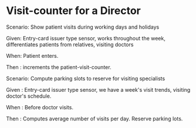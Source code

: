 # Visit-counter for a Director

Scenario: Show patient visits during working days and holidays

  Given: Entry-card issuer type sensor, works throughout the week,
  differentiates patients from relatives, visiting doctors
  
  When: Patient enters.
  
  Then : increments the patient-visit-counter. 

Scenario: Compute parking slots to reserve for visiting specialists

  Given : Entry-card issuer type sensor, we have a week's visit trends,
  visiting doctor's schedule.
  
  When : Before doctor visits.
  
  Then :  Computes average number of visits per day. Reserve parking lots.
